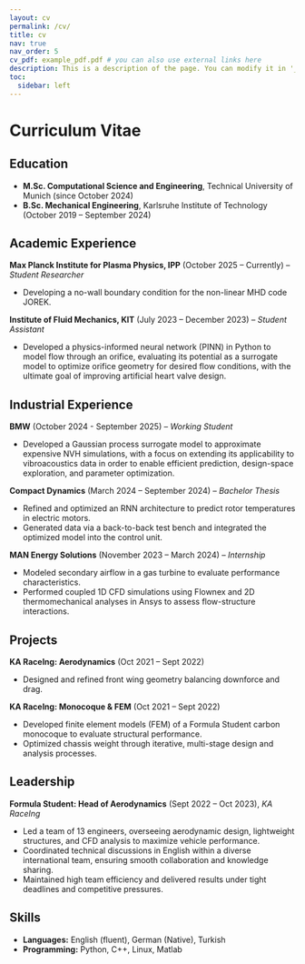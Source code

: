 ```yaml
---
layout: cv
permalink: /cv/
title: cv
nav: true
nav_order: 5
cv_pdf: example_pdf.pdf # you can also use external links here
description: This is a description of the page. You can modify it in '_pages/cv.md'. You can also change or remove the top pdf download button.
toc:
  sidebar: left
---
```



# Curriculum Vitae

## Education
- **M.Sc. Computational Science and Engineering**, Technical University of Munich (since October 2024)
- **B.Sc. Mechanical Engineering**, Karlsruhe Institute of Technology (October 2019 – September 2024)

## Academic Experience
**Max Planck Institute for Plasma Physics, IPP** (October 2025 – Currently) – *Student Researcher*
- Developing a no-wall boundary condition for the non-linear MHD code JOREK.

**Institute of Fluid Mechanics, KIT** (July 2023 – December 2023) – *Student Assistant*
- Developed a physics-informed neural network (PINN) in Python to model flow through an orifice, evaluating its potential as a surrogate model to optimize orifice geometry for desired flow conditions, with the ultimate goal of improving artificial heart valve design.

## Industrial Experience
**BMW** (October 2024 - September 2025) – *Working Student*
- Developed a Gaussian process surrogate model to approximate expensive NVH simulations, with a focus on extending its applicability to vibroacoustics data in order to enable efficient prediction, design-space exploration, and parameter optimization.

**Compact Dynamics** (March 2024 – September 2024) – *Bachelor Thesis*
- Refined and optimized an RNN architecture to predict rotor temperatures in electric motors.
- Generated data via a back-to-back test bench and integrated the optimized model into the control unit.

**MAN Energy Solutions** (November 2023 – March 2024) – *Internship*
- Modeled secondary airflow in a gas turbine to evaluate performance characteristics.
- Performed coupled 1D CFD simulations using Flownex and 2D thermomechanical analyses in Ansys to assess flow-structure interactions.

## Projects
**KA RaceIng: Aerodynamics** (Oct 2021 – Sept 2022)
- Designed and refined front wing geometry balancing downforce and drag.

**KA RaceIng: Monocoque & FEM** (Oct 2021 – Sept 2022)
- Developed finite element models (FEM) of a Formula Student carbon monocoque to evaluate structural performance.
- Optimized chassis weight through iterative, multi-stage design and analysis processes.

## Leadership
**Formula Student: Head of Aerodynamics** (Sept 2022 – Oct 2023), *KA RaceIng*
- Led a team of 13 engineers, overseeing aerodynamic design, lightweight structures, and CFD analysis to maximize vehicle performance.
- Coordinated technical discussions in English within a diverse international team, ensuring smooth collaboration and knowledge sharing.
- Maintained high team efficiency and delivered results under tight deadlines and competitive pressures.

## Skills
- **Languages:** English (fluent), German (Native), Turkish
- **Programming:** Python, C++, Linux, Matlab
